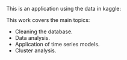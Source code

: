 This is an application using the data in kaggle:

This work covers the main topics:
- Cleaning the database.
- Data analysis.
- Application of time series models.
- Cluster analysis.
